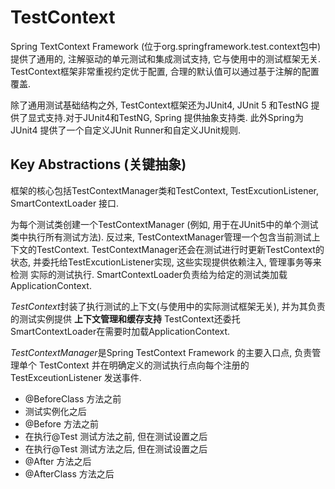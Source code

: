 # TestContext

Spring TextContext Framework (位于org.springframework.test.context包中)
提供了通用的, 注解驱动的单元测试和集成测试支持, 它与使用中的测试框架无关.
TestContext框架非常重视约定优于配置,
合理的默认值可以通过基于注解的配置覆盖.

除了通用测试基础结构之外, TestContext框架还为JUnit4, JUnit 5 和TestNG
提供了显式支持.对于JUnit4和TestNG, Spring 提供抽象支持类.
此外Spring为 JUnit4 提供了一个自定义JUnit Runner和自定义JUnit规则.

## Key Abstractions (关键抽象)

框架的核心包括TestContextManager类和TestContext,
TestExcutionListener, SmartContextLoader 接口.

为每个测试类创建一个TestContextManager
(例如, 用于在JUnit5中的单个测试类中执行所有测试方法).
反过来, TestContextManager管理一个包含当前测试上下文的TestContext.
TestContextManager还会在测试进行时更新TestContext的状态,
并委托给TestExcutionListener实现, 这些实现提供依赖注入, 管理事务等来检测
实际的测试执行.
SmartContextLoader负责给为给定的测试类加载ApplicationContext.

*TestContext*封装了执行测试的上下文(与使用中的实际测试框架无关),
并为其负责的测试实例提供 **上下文管理和缓存支持**
TestContext还委托SmartContextLoader在需要时加载ApplicationContext.

*TestContextManager*是Spring TestContext Framework 的主要入口点,
负责管理单个 TestContext 并在明确定义的测试执行点向每个注册的
TestExceutionListener 发送事件.

* @BeforeClass 方法之前
* 测试实例化之后
* @Before 方法之前
* 在执行@Test 测试方法之前, 但在测试设置之后
* 在执行@Test 测试方法之后, 但在测试设置之后
* @After 方法之后
* @AfterClass 方法之后


